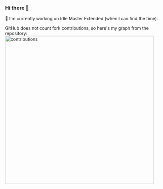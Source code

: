 ### Hi there 👋

🔭 I'm currently working on Idle Master Extended (when I can find the time). 

GitHub does not count fork contributions, so here's my graph from the repository: 
<a href="https://github.com/JonasNilson/idle_master_extended/graphs/contributors"><img src="https://user-images.githubusercontent.com/5990550/199986020-9c3eda58-74ff-4327-b67a-41abf6222d33.png" alt="contributions" width="480"/></a>

<!--
**JonasNilson/JonasNilson** is a ✨ _special_ ✨ repository because its `README.md` (this file) appears on your GitHub profile.

Here are some ideas to get you started:

- 🌱 I’m currently learning ...
- 👯 I’m looking to collaborate on ...
- 🤔 I’m looking for help with ...
- 💬 Ask me about ...
- 📫 How to reach me: ...
- 😄 Pronouns: ...
- ⚡ Fun fact: ...
-->
